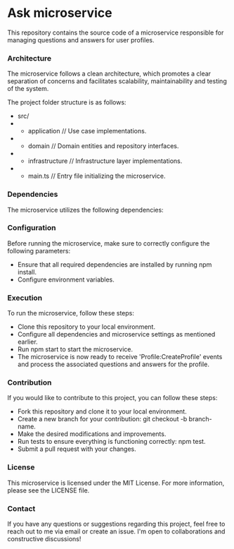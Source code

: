 # Ask microservice

This repository contains the source code of a microservice responsible for managing questions and answers for user profiles.

### Architecture

The microservice follows a clean architecture, which promotes a clear separation of concerns and facilitates scalability, maintainability and testing of the system.

The project folder structure is as follows:

- src/
- - application // Use case implementations.
- - domain // Domain entities and repository interfaces.
- - infrastructure // Infrastructure layer implementations.
- - main.ts // Entry file initializing the microservice.

### Dependencies

The microservice utilizes the following dependencies:

### Configuration

Before running the microservice, make sure to correctly configure the following parameters:

- Ensure that all required dependencies are installed by running npm install.
- Configure environment variables.

### Execution

To run the microservice, follow these steps:

- Clone this repository to your local environment.
- Configure all dependencies and microservice settings as mentioned earlier.
- Run npm start to start the microservice.
- The microservice is now ready to receive 'Profile:CreateProfile' events and process the associated questions and answers for the profile.

### Contribution

If you would like to contribute to this project, you can follow these steps:

- Fork this repository and clone it to your local environment.
- Create a new branch for your contribution: git checkout -b branch-name.
- Make the desired modifications and improvements.
- Run tests to ensure everything is functioning correctly: npm test.
- Submit a pull request with your changes.

### License

This microservice is licensed under the MIT License. For more information, please see the LICENSE file.

### Contact

If you have any questions or suggestions regarding this project, feel free to reach out to me via email or create an issue. I'm open to collaborations and constructive discussions!
